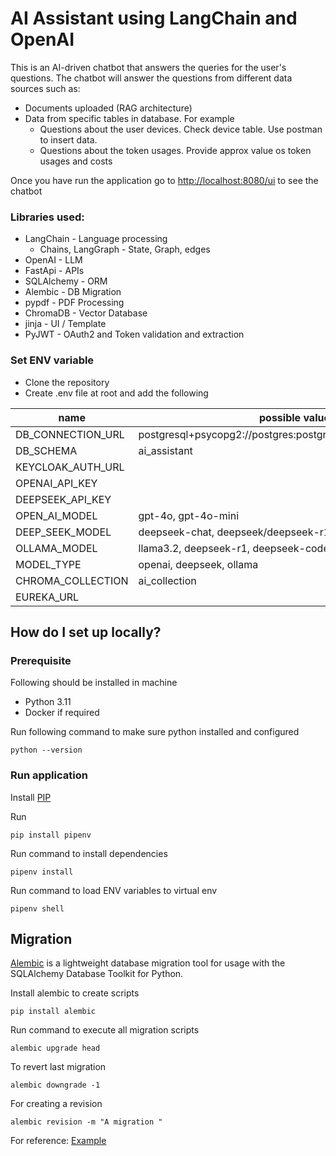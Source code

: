 # AI Assistant using LangChain and OpenAI #

This is an AI-driven chatbot that answers the queries for the user's questions. The chatbot will answer the questions from different data sources such as:
* Documents uploaded (RAG architecture)
* Data from specific tables in database. For example
  * Questions about the user devices. Check device table. Use postman to insert data.
  * Questions about the token usages. Provide approx value os token usages and costs

Once you have run the application go to [http://localhost:8080/ui](http://localhost:8080/ui) to see the chatbot

### Libraries used: ###

* LangChain - Language processing
  * Chains, LangGraph - State, Graph, edges
* OpenAI - LLM
* FastApi - APIs
* SQLAlchemy - ORM
* Alembic - DB Migration
* pypdf - PDF Processing
* ChromaDB - Vector Database
* jinja - UI / Template
* PyJWT - OAuth2 and Token validation and extraction


### Set ENV variable ###

* Clone the repository
* Create .env file at root and add the following

| name              | possible values                                                | 
|-------------------|----------------------------------------------------------------|
| DB_CONNECTION_URL | postgresql+psycopg2://postgres:postgres@localhost:5432/test_db | 
| DB_SCHEMA         | ai_assistant                                                   | 
| KEYCLOAK_AUTH_URL |                                                                | 
| OPENAI_API_KEY    |                                                                | 
| DEEPSEEK_API_KEY  | <empty if it is not available>                                 |
| OPEN_AI_MODEL     | gpt-4o, gpt-4o-mini                                            | 
| DEEP_SEEK_MODEL   | deepseek-chat, deepseek/deepseek-r1:free                       |
| OLLAMA_MODEL      | llama3.2, deepseek-r1, deepseek-coder-v2                       |
| MODEL_TYPE        | openai, deepseek, ollama                                       |
| CHROMA_COLLECTION | ai_collection                                                  | 
| EUREKA_URL        | <Disabled for time being>                                      | 

## How do I set up locally? ##

### Prerequisite ###

Following should be installed in machine

* Python 3.11
* Docker if required

Run following command to make sure python installed and configured

    python --version

### Run application ###
Install [PIP](https://pip.pypa.io/en/stable/installation/)

Run
    
    pip install pipenv

Run command to install dependencies

    pipenv install

Run command to load ENV variables to virtual env

    pipenv shell

## Migration ##

[Alembic](https://alembic.sqlalchemy.org/en/latest/) is a lightweight database migration tool for usage with the SQLAlchemy Database Toolkit for Python.

Install alembic to create scripts

    pip install alembic

Run command to execute all migration scripts

    alembic upgrade head

To revert last migration

    alembic downgrade -1

For creating a revision

    alembic revision -m "A migration "

For reference: [Example](https://medium.com/@johnidouglasmarangon/using-migrations-in-python-sqlalchemy-with-alembic-docker-solution-bd79b219d6a)

